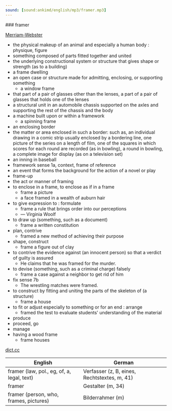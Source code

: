 ```yaml
---
sound: [sound:ankimd/english/mp3/framer.mp3]
---
```


\### framer

[Merriam-Webster](https://www.merriam-webster.com/dictionary/framer)

- the physical makeup of an animal and especially a human body : physique, figure
- something composed of parts fitted together and united
- the underlying constructional system or structure that gives shape or strength (as to a building)
- a frame dwelling
- an open case or structure made for admitting, enclosing, or supporting something
    - a window frame
- that part of a pair of glasses other than the lenses, a part of a pair of glasses that holds one of the lenses
- a structural unit in an automobile chassis supported on the axles and supporting the rest of the chassis and the body
- a machine built upon or within a framework
    - a spinning frame
- an enclosing border
- the matter or area enclosed in such a border: such as, an individual drawing in a comic strip usually enclosed by a bordering line, one picture of the series on a length of film, one of the squares in which scores for each round are recorded (as in bowling), a round in bowling, a complete image for display (as on a television set)
- an inning in baseball
- framework sense 1a, context, frame of reference
- an event that forms the background for the action of a novel or play
- frame-up
- the act or manner of framing
- to enclose in a frame, to enclose as if in a frame
    - frame a picture
    - a face framed in a wealth of auburn hair
- to give expression to : formulate
    - frame a rule that brings order into our perceptions
    - — Virginia Woolf
- to draw up (something, such as a document)
    - frame a written constitution
- plan, contrive
    - framed a new method of achieving their purpose
- shape, construct
    - frame a figure out of clay
- to contrive the evidence against (an innocent person) so that a verdict of guilty is assured
    - He claims that he was framed for the murder.
- to devise (something, such as a criminal charge) falsely
    - frame a case against a neighbor to get rid of him
- fix sense 7b
    - The wrestling matches were framed.
- to construct by fitting and uniting the parts of the skeleton of (a structure)
    - frame a house
- to fit or adjust especially to something or for an end : arrange
    - framed the test to evaluate students' understanding of the material
- produce
- proceed, go
- manage
- having a wood frame
    - frame houses

[dict.cc](https://www.dict.cc/framer)

| English        | German       |
| -------------- | ------------ |
| framer (law, pol., eg, of, a, legal, text) | Verfasser (z, B, eines, Rechtstextes, m, 41) |
| framer | Gestalter (m, 34) |
| framer (person, who, frames, pictures) | Bilderrahmer (m) |
